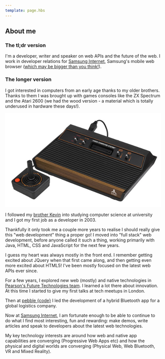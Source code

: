 ```yaml
---
template: page.hbs
---
```


## About me

### The tl;dr version

I'm a developer, writer and speaker on web APIs and the future of the web. I work in developer relations for 
[Samsung Internet](https://samsunginter.net), Samsung's mobile web browser ([which may be bigger than 
you think!](https://medium.com/samsung-internet-dev/think-you-know-the-top-web-browsers-458a0a070175)).

### The longer version

I got interested in computers from an early age thanks to my older brothers. Thanks to them I was brought up with games 
consoles like the ZX Spectrum and the Atari 2600 (we had the wood version - a 
material which is totally underused in hardware these days!). 

![Atari 2600](/images/pages/about/atari2600.jpg)

I followed my [brother Kevin](https://twitter.com/OshaughnessyKev) 
into studying computer science at university and I got my first job as a developer in 2003. 

Thankfully it only took me a couple more years to realise I should really give this "web development" thing a
proper go! I moved into "full stack" web development, before anyone called it such a thing, working primarily with Java, 
HTML, CSS and JavaScript for the next few years.

I guess my heart was always mostly in the front end. I remember getting excited about JQuery when that first came along, 
and then getting even more excited about HTML5! I've been mostly focused on the latest web APIs ever since.

For a few years, I explored new web (mostly) and native technologies in [Pearson's Future Technologies team](https://youtu.be/CsdUx31n-Zs). 
I learned a lot there about innovation. At this time I started to give my first talks at tech meetups in London.

Then at [pebble {code}](https://twitter.com/pebblecode) I led the development of a hybrid Bluetooth app for a global 
logistics company.

Now at [Samsung Internet](https://samsunginter.net), I am fortunate enough to be able to continue to do what I find most 
interesting, fun and rewarding: make demos, write articles and speak to developers about the latest 
web technologies.

My key technology interests are around how web and native app capabilities are converging (Progressive Web Apps etc) 
and how the physical and digital worlds are converging (Physical Web, Web Bluetooth, VR and Mixed Reality).
